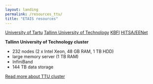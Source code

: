```yaml
---
layout: landing
permalink: /resources_ttu/
title: "ETAIS resources"
---
```


<a href="../resources_ut/" class="btn-info"> University of Tartu</a>
<a href="../resources_ttu/" class="btn-success"> Tallinn University of Technology</a>
<a href="../resources_kbfi/" class="btn-info"> KBFI</a>
<a href="../resources_hitsa/" class="btn-info"> HITSA/EENet</a>

**Tallinn University of Technology cluster**

- 232 nodes (2 x Intel Xeon, 48 GB RAM, 1 TB HDD)  
- large memory server (1 TB RAM)  
- InfiniBand  
- 144 TB data storage  

[Read more about TTU cluster](https://wiki.ttu.ee/it/en/hpc "TTU HPC info")


